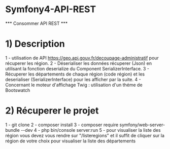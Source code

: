 # Symfony4-API-REST
 ***  Consommer API REST ***

# 1) Description 
1 - utilisation de API https://geo.api.gouv.fr/decoupage-administratif pour récuperer les région.
2 - Déserialiser les données récuperer (Json) en utilisant la fonction deserialize du Component SerializerInterface.
3 - Récuperer les départements de chaque région (code région) et les deserialiser (SerializerInterface) pour les afficher par la suite. 
4 - Concernant le moteur d'affichage Twig : utilisation d'un théme de Bootswatch 

# 2) Récuperer le projet 
1 - git clone 
2 - composer install 
3 - composer require symfony/web-server-bundle --dev
4 - php bin/console server:run
5 - pour visualiser la liste des région vous devez vous rendre sur "/listeregions" et il suffit de cliquer sur la région de votre choix pour visualiser la liste des départements
